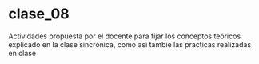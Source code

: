 # clase_08
Actividades propuesta por el docente para fijar los conceptos teóricos explicado en la clase sincrónica, como asi tambie las practicas realizadas en clase
